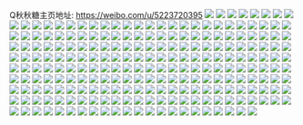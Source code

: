Q秋秋糖主页地址: https://weibo.com/u/5223720395 
![](https://wx4.sinaimg.cn/mw2000/005HwciLly1h7tguju723j328q1slqv5.jpg) 
![](https://wx4.sinaimg.cn/mw2000/005HwciLly1h7tguns7cuj329k35su0z.jpg) 
![](https://wx4.sinaimg.cn/mw2000/005HwciLly1h7tgukhmgkj31kw16oh89.jpg) 
![](https://wx4.sinaimg.cn/mw2000/005HwciLly1h7k7iftm8ij32bt35rqv6.jpg) 
![](https://wx4.sinaimg.cn/mw2000/005HwciLly1h7k7id58vpj32702xc1kx.jpg) 
![](https://wx4.sinaimg.cn/mw2000/005HwciLly1h7axhglevvj32c034t4d5.jpg) 
![](https://wx4.sinaimg.cn/mw2000/005HwciLly1h6j9yp48ufj32ym1ohe83.jpg) 
![](https://wx4.sinaimg.cn/mw2000/005HwciLly1h6j9yrh6nyj316o1kw1cf.jpg) 
![](https://wx4.sinaimg.cn/mw2000/005HwciLly1h6j9yus42tj30zk16dwp7.jpg) 
![](https://wx4.sinaimg.cn/mw2000/005HwciLly1h5p0cy18jcj32c0340x6p.jpg) 
![](https://wx4.sinaimg.cn/mw2000/005HwciLly1h5p0e2ai18j3280280e82.jpg) 
![](https://wx4.sinaimg.cn/mw2000/005HwciLly1h5p0da7khlj32c02oq7wl.jpg) 
![](https://wx4.sinaimg.cn/mw2000/005HwciLly1h5p0cwikmwj32c0340hdu.jpg) 
![](https://wx4.sinaimg.cn/mw2000/005HwciLly1h3ku1l39mfj316o1kw1bw.jpg) 
![](https://wx4.sinaimg.cn/mw2000/005HwciLly1h3ku1neiwxj316o1kw1fr.jpg) 
![](https://wx4.sinaimg.cn/mw2000/005HwciLly1h3ku1uub7uj32a033znpe.jpg) 
![](https://wx4.sinaimg.cn/mw2000/005HwciLly1h3ku1jw88aj32c0389hdu.jpg) 
![](https://wx4.sinaimg.cn/mw2000/005HwciLly1h3ku4ig4klj32c0340hdu.jpg) 
![](https://wx4.sinaimg.cn/mw2000/005HwciLly1h2imi3xyiej32ar340u0x.jpg) 
![](https://wx4.sinaimg.cn/mw2000/005HwciLly1h2imi4ucp4j33402c0dze.jpg) 
![](https://wx4.sinaimg.cn/mw2000/005HwciLly1h2imi62fpoj30wg1g5drd.jpg) 
![](https://wx4.sinaimg.cn/mw2000/005HwciLly1h2imiagjmwj32c01r01ky.jpg) 
![](https://wx4.sinaimg.cn/mw2000/005HwciLly1h1s2f5zy6oj32c037y4qr.jpg) 
![](https://wx4.sinaimg.cn/mw2000/005HwciLly1h1s2f7qqwnj31o0280e82.jpg) 
![](https://wx4.sinaimg.cn/mw2000/005HwciLly1h1s2fc6ny8j32dc35s4qs.jpg) 
![](https://wx4.sinaimg.cn/mw2000/005HwciLly1h1s2fgmctij32a235snpf.jpg) 
![](https://wx4.sinaimg.cn/mw2000/005HwciLly1h1s2fixtlvj31o02804qr.jpg) 
![](https://wx4.sinaimg.cn/mw2000/005HwciLly1h1s2fl3hksj32801o0u0y.jpg) 
![](https://wx4.sinaimg.cn/mw2000/005HwciLly1h0vs258iebj30sv1hck4f.jpg) 
![](https://wx4.sinaimg.cn/mw2000/005HwciLly1h0vs2a59l0j31o0280b29.jpg) 
![](https://wx4.sinaimg.cn/mw2000/005HwciLly1h0vs2bpxq9j31o0280b29.jpg) 
![](https://wx4.sinaimg.cn/mw2000/005HwciLly1gzxtju5idlj31o0280npe.jpg) 
![](https://wx4.sinaimg.cn/mw2000/005HwciLly1gzxtjv5416j32c0340qsv.jpg) 
![](https://wx4.sinaimg.cn/mw2000/005HwciLly1gzxtjt4iomj31o1280e82.jpg) 
![](https://wx4.sinaimg.cn/mw2000/005HwciLly1gzxtjrbbogj32801o0u0y.jpg) 
![](https://wx4.sinaimg.cn/mw2000/005HwciLly1gyqv6cuuioj328j33ze81.jpg) 
![](https://wx4.sinaimg.cn/mw2000/005HwciLly1gyqv6bt30hj328g353x6q.jpg) 
![](https://wx4.sinaimg.cn/mw2000/005HwciLly1gyqv6e1mcfj32c0340hdu.jpg) 
![](https://wx4.sinaimg.cn/mw2000/005HwciLly1gyqv6g7uf5j32801o0b2b.jpg) 
![](https://wx4.sinaimg.cn/mw2000/005HwciLly1gyqv6j7n1hj30wi1yc1j5.jpg) 
![](https://wx4.sinaimg.cn/mw2000/005HwciLly1gxp8fpvru8j31o0280x6q.jpg) 
![](https://wx4.sinaimg.cn/mw2000/005HwciLly1gxp8flmqm1j32c02c0x6q.jpg) 
![](https://wx4.sinaimg.cn/mw2000/005HwciLly1gxp8fmnruuj31o0280kjm.jpg) 
![](https://wx4.sinaimg.cn/mw2000/005HwciLly1gxp8fnk38uj31o0280npe.jpg) 
![](https://wx4.sinaimg.cn/mw2000/005HwciLly1gxp8fqrdx7j31o0280kjm.jpg) 
![](https://wx4.sinaimg.cn/mw2000/005HwciLly1gxp8fj3csgj31o0280qv6.jpg) 
![](https://wx4.sinaimg.cn/mw2000/005HwciLly1gvjantot10j61sc2ds4qr02.jpg) 
![](https://wx4.sinaimg.cn/mw2000/005HwciLly1gvjanuv21pj62c0396u0y02.jpg) 
![](https://wx4.sinaimg.cn/mw2000/005HwciLly1gvjanvu930j62c0372u0y02.jpg) 
![](https://wx4.sinaimg.cn/mw2000/005HwciLly1gvjany1jktj63402c01kz02.jpg) 
![](https://wx4.sinaimg.cn/mw2000/005HwciLly1gvjanzuxfzj628b340e8302.jpg) 
![](https://wx4.sinaimg.cn/mw2000/005HwciLly1gvjanrvzltj62c035y7wk02.jpg) 
![](https://wx4.sinaimg.cn/mw2000/005HwciLly1gvjao1ifvfj62c036inpf02.jpg) 
![](https://wx4.sinaimg.cn/mw2000/005HwciLly1gvjaol166qj62c0340b2c02.jpg) 
![](https://wx4.sinaimg.cn/mw2000/005HwciLly1gvjaogyfhxj62c0340npf02.jpg) 
![](https://wx4.sinaimg.cn/mw2000/005HwciLly1gtpo71y3qzj32c0340u0x.jpg) 
![](https://wx4.sinaimg.cn/mw2000/005HwciLly1gtpo6rxy1nj32c0340b2b.jpg) 
![](https://wx4.sinaimg.cn/mw2000/005HwciLly1gtpo6zczfxj32c0340kjm.jpg) 
![](https://wx4.sinaimg.cn/mw2000/005HwciLly1gtpo6o1c7jj32802yonpe.jpg) 
![](https://wx4.sinaimg.cn/mw2000/005HwciLly1gtpo85j4q3j32c03404qq.jpg) 
![](https://wx4.sinaimg.cn/mw2000/005HwciLly1gtpo6xuyu8j31sc2ds1kz.jpg) 
![](https://wx4.sinaimg.cn/mw2000/005HwciLly1gtpo70seegj32322s37wi.jpg) 
![](https://wx4.sinaimg.cn/mw2000/005HwciLly1gtpo6tcterj329j357e82.jpg) 
![](https://wx4.sinaimg.cn/mw2000/005HwciLly1gtpo6w6s5qj32c0340kjm.jpg) 
![](https://wx4.sinaimg.cn/mw2000/005HwciLly1gt9squakt2j31sc2dsb2a.jpg) 
![](https://wx4.sinaimg.cn/mw2000/005HwciLly1gt9sq9yuf5j32a93407wk.jpg) 
![](https://wx4.sinaimg.cn/mw2000/005HwciLly1gt9sqdbdylj32c0340qv6.jpg) 
![](https://wx4.sinaimg.cn/mw2000/005HwciLly1gt9sqfrvuqj32tq248hdt.jpg) 
![](https://wx4.sinaimg.cn/mw2000/005HwciLly1gt9sqpdtojj31sc2dsx6p.jpg) 
![](https://wx4.sinaimg.cn/mw2000/005HwciLly1gt9sqi86y1j32c03401ky.jpg) 
![](https://wx4.sinaimg.cn/mw2000/005HwciLly1gt9sqmjh9vj32c03407wi.jpg) 
![](https://wx4.sinaimg.cn/mw2000/005HwciLly1gt9sqx6rx2j32c0340x6p.jpg) 
![](https://wx4.sinaimg.cn/mw2000/005HwciLly1gt9sqrizm6j31sc2dsqv5.jpg) 
![](https://wx4.sinaimg.cn/mw2000/005HwciLly1gss39y45hhj31sc2dshdu.jpg) 
![](https://wx4.sinaimg.cn/mw2000/005HwciLly1gss3a7gpmrj32c0340u0y.jpg) 
![](https://wx4.sinaimg.cn/mw2000/005HwciLly1gss3a2o18tj32c035ahdv.jpg) 
![](https://wx4.sinaimg.cn/mw2000/005HwciLly1gss3ae0jfgj32c0340npe.jpg) 
![](https://wx4.sinaimg.cn/mw2000/005HwciLly1gss3a94r0bj33402c0x6q.jpg) 
![](https://wx4.sinaimg.cn/mw2000/005HwciLly1gss3a4t5ucj32482tq7wh.jpg) 
![](https://wx4.sinaimg.cn/mw2000/005HwciLly1gss3abg6xtj31sc2ds1kz.jpg) 
![](https://wx4.sinaimg.cn/mw2000/005HwciLly1gss39vp6mcj32c03404qr.jpg) 
![](https://wx4.sinaimg.cn/mw2000/005HwciLly1gss3afj45kj32c0340qv6.jpg) 
![](https://wx4.sinaimg.cn/mw2000/005HwciLly1grtov4zkmsj32802yo1kz.jpg) 
![](https://wx4.sinaimg.cn/mw2000/005HwciLly1grtov1o1e6j324j2u2u0x.jpg) 
![](https://wx4.sinaimg.cn/mw2000/005HwciLly1grtouyb17aj31sc2dse83.jpg) 
![](https://wx4.sinaimg.cn/mw2000/005HwciLly1grtouwanq7j32ds1schdv.jpg) 
![](https://wx4.sinaimg.cn/mw2000/005HwciLly1grtov0jus5j31sc2dsb2b.jpg) 
![](https://wx4.sinaimg.cn/mw2000/005HwciLly1grtov36d79j32aw3407wj.jpg) 
![](https://wx4.sinaimg.cn/mw2000/005HwciLly1greehaczo5j32c0340u0x.jpg) 
![](https://wx4.sinaimg.cn/mw2000/005HwciLly1greegy08v1j32c0340kjl.jpg) 
![](https://wx4.sinaimg.cn/mw2000/005HwciLly1greeh275bwj33402c0hdt.jpg) 
![](https://wx4.sinaimg.cn/mw2000/005HwciLly1greej449vyj30n01dswon.jpg) 
![](https://wx4.sinaimg.cn/mw2000/005HwciLly1greehkmu3uj31sc2dsu0y.jpg) 
![](https://wx4.sinaimg.cn/mw2000/005HwciLly1greeju7h0lj31sc2ds4qr.jpg) 
![](https://wx4.sinaimg.cn/mw2000/005HwciLly1greejyn7h2j33402c01ky.jpg) 
![](https://wx4.sinaimg.cn/mw2000/005HwciLly1greej1gva3j32c0340u0x.jpg) 
![](https://wx4.sinaimg.cn/mw2000/005HwciLly1greek28453j32482tq1kx.jpg) 
![](https://wx4.sinaimg.cn/mw2000/005HwciLly1gqsdnevf0vj31sc2ds1ky.jpg) 
![](https://wx4.sinaimg.cn/mw2000/005HwciLly1gqsdohzaxgj32c03407wi.jpg) 
![](https://wx4.sinaimg.cn/mw2000/005HwciLly1gqsdnfqwadj31sc2dskjl.jpg) 
![](https://wx4.sinaimg.cn/mw2000/005HwciLly1gqsdnimnhpj32de2de7wm.jpg) 
![](https://wx4.sinaimg.cn/mw2000/005HwciLly1gqsdntjxxuj33402c0e81.jpg) 
![](https://wx4.sinaimg.cn/mw2000/005HwciLly1gqsdnoydz4j328d3401l2.jpg) 
![](https://wx4.sinaimg.cn/mw2000/005HwciLly1gqsdnkh8pfj32fi2fiu0y.jpg) 
![](https://wx4.sinaimg.cn/mw2000/005HwciLly1gqsdnqi2qnj31sc2dsu0y.jpg) 
![](https://wx4.sinaimg.cn/mw2000/005HwciLly1gqsdnmdc75j31sc2dsu0y.jpg) 
![](https://wx4.sinaimg.cn/mw2000/005HwciLly1gqgt97mhz1j31zk1ho7wi.jpg) 
![](https://wx4.sinaimg.cn/mw2000/005HwciLly1gqgt9b53jcj329e340hdv.jpg) 
![](https://wx4.sinaimg.cn/mw2000/005HwciLly1gqgt9ci9f0j31zk1hob2a.jpg) 
![](https://wx4.sinaimg.cn/mw2000/005HwciLly1gqgt94n3bcj31zk1ho7wi.jpg) 
![](https://wx4.sinaimg.cn/mw2000/005HwciLly1gov4pjpg6lj31sc2ds4qr.jpg) 
![](https://wx4.sinaimg.cn/mw2000/005HwciLly1gov4pigh41j32c0340hdu.jpg) 
![](https://wx4.sinaimg.cn/mw2000/005HwciLly1gov4pkpyyrj31sc2dsnpe.jpg) 
![](https://wx4.sinaimg.cn/mw2000/005HwciLly1go30jzyfhkj31sc2dsu0z.jpg) 
![](https://wx4.sinaimg.cn/mw2000/005HwciLly1go30k0ztpij31sc2dsnpf.jpg) 
![](https://wx4.sinaimg.cn/mw2000/005HwciLly1go30jxvjmqj31sc2dse83.jpg) 
![](https://wx4.sinaimg.cn/mw2000/005HwciLly1go30jwc6coj31sc2dsb2b.jpg) 
![](https://wx4.sinaimg.cn/mw2000/005HwciLly1gnz0bvcnq0j32802yo7wl.jpg) 
![](https://wx4.sinaimg.cn/mw2000/005HwciLly1gnz0817urej32c02c0ap7.jpg) 
![](https://wx4.sinaimg.cn/mw2000/005HwciLly1gnz07z0iyij329k35snpj.jpg) 
![](https://wx4.sinaimg.cn/mw2000/005HwciLly1gnz08cjri0j32c0340x6u.jpg) 
![](https://wx4.sinaimg.cn/mw2000/005HwciLly1gnz086fo1fj32802yokjn.jpg) 
![](https://wx4.sinaimg.cn/mw2000/005HwciLly1gnz08jsvx1j32a635sb2k.jpg) 
![](https://wx4.sinaimg.cn/mw2000/005HwciLly1gnz0bx92coj32c0340npf.jpg) 
![](https://wx4.sinaimg.cn/mw2000/005HwciLly1gnz08034jtj32c0340npd.jpg) 
![](https://wx4.sinaimg.cn/mw2000/005HwciLly1gnz082fy1zj32c03401ky.jpg) 
![](https://wx4.sinaimg.cn/mw2000/005HwciLly1gnubtya3flj32802yonpn.jpg) 
![](https://wx4.sinaimg.cn/mw2000/005HwciLly1gnubt6mrmnj31f62097wk.jpg) 
![](https://wx4.sinaimg.cn/mw2000/005HwciLly1gnubt1l0jyj31sc2dshdu.jpg) 
![](https://wx4.sinaimg.cn/mw2000/005HwciLly1gnubu6amtjj32c02c0b29.jpg) 
![](https://wx4.sinaimg.cn/mw2000/005HwciLly1gnubtlpksbj32be35s4qy.jpg) 
![](https://wx4.sinaimg.cn/mw2000/005HwciLly1gnubu2jzgzj32c02c0e81.jpg) 
![](https://wx4.sinaimg.cn/mw2000/005HwciLly1gnubu0mgaaj32ds1sce82.jpg) 
![](https://wx4.sinaimg.cn/mw2000/005HwciLly1gnubu4hht0j32c0340x6p.jpg) 
![](https://wx4.sinaimg.cn/mw2000/005HwciLly1gnubu9x78ej32c0340qv5.jpg) 
![](https://wx4.sinaimg.cn/mw2000/005HwciLly1gnl3414ucfj30zk0zkb29.jpg) 
![](https://wx4.sinaimg.cn/mw2000/005HwciLly1gnl33wdw1nj32c034yqv7.jpg) 
![](https://wx4.sinaimg.cn/mw2000/005HwciLly1gnl34glpsaj31ab2al7wh.jpg) 
![](https://wx4.sinaimg.cn/mw2000/005HwciLly1gnl34tunruj325y3397wj.jpg) 
![](https://wx4.sinaimg.cn/mw2000/005HwciLly1gnl34cvd8sj3280280kjm.jpg) 
![](https://wx4.sinaimg.cn/mw2000/005HwciLly1gnl34mt3dzj31tb2j87wl.jpg) 
![](https://wx4.sinaimg.cn/mw2000/005HwciLly1gnl34qgzegj33402iu4qt.jpg) 
![](https://wx4.sinaimg.cn/mw2000/005HwciLly1gnl34is852j30n01pch2x.jpg) 
![](https://wx4.sinaimg.cn/mw2000/005HwciLly1gnl34utyxwj30n01a0h2p.jpg) 
![](https://wx4.sinaimg.cn/mw2000/005HwciLly1gn8g9uk5l9j32bx2zlhdw.jpg) 
![](https://wx4.sinaimg.cn/mw2000/005HwciLly1gn8ga2j2fvj32c0396kjn.jpg) 
![](https://wx4.sinaimg.cn/mw2000/005HwciLly1gl2yri5xpmj32a33401l0.jpg) 
![](https://wx4.sinaimg.cn/mw2000/005HwciLly1gl2yrfrefej32yo2bshe5.jpg) 
![](https://wx4.sinaimg.cn/mw2000/005HwciLly1gl2yrm6rb7j32c0340kjm.jpg) 
![](https://wx4.sinaimg.cn/mw2000/005HwciLly1gl2yrksmndj31sc2dshdu.jpg) 
![](https://wx4.sinaimg.cn/mw2000/005HwciLly1gl2ys9z331j30u00u0k09.jpg) 
![](https://wx4.sinaimg.cn/mw2000/005HwciLly1gl2yrtzl6ej32yo280x6y.jpg) 
![](https://wx4.sinaimg.cn/mw2000/005HwciLly1gl2yrnugo6j32xb26ze82.jpg) 
![](https://wx4.sinaimg.cn/mw2000/005HwciLly1gl2yrwriifj32yo2asb2c.jpg) 
![](https://wx4.sinaimg.cn/mw2000/005HwciLly1gl2yrjjdtxj32a135skjn.jpg) 
![](https://wx4.sinaimg.cn/mw2000/005HwciLly1gkceld8y76j31sc2dskjn.jpg) 
![](https://wx4.sinaimg.cn/mw2000/005HwciLly1gkceki8lepj31k033y4qq.jpg) 
![](https://wx4.sinaimg.cn/mw2000/005HwciLly1gkcekfn1fsj31sc2dsb2g.jpg) 
![](https://wx4.sinaimg.cn/mw2000/005HwciLly1gkcekz4u2bj3290340b2l.jpg) 
![](https://wx4.sinaimg.cn/mw2000/005HwciLly1gkcelsp9jzj32ds1sckjn.jpg) 
![](https://wx4.sinaimg.cn/mw2000/005HwciLly1gkcekmjdjmj32c033y4qs.jpg) 
![](https://wx4.sinaimg.cn/mw2000/005HwciLly1gkcelhriuvj31sc2dsnpf.jpg) 
![](https://wx4.sinaimg.cn/mw2000/005HwciLly1gkcel922uqj327h340b2i.jpg) 
![](https://wx4.sinaimg.cn/mw2000/005HwciLly1gkceloxw7zj32yo2804qt.jpg) 
![](https://wx4.sinaimg.cn/mw2000/005HwciLly1gj0xdgn1qsj32yo2807wl.jpg) 
![](https://wx4.sinaimg.cn/mw2000/005HwciLly1gj0xdu9pn3j30u00u0wsb.jpg) 
![](https://wx4.sinaimg.cn/mw2000/005HwciLly1gj0xdex5egj32yo2801l1.jpg) 
![](https://wx4.sinaimg.cn/mw2000/005HwciLly1gj0xdrwfx3j31n72dcu0x.jpg) 
![](https://wx4.sinaimg.cn/mw2000/005HwciLly1gj0xdqn7b1j32c02c0qv6.jpg) 
![](https://wx4.sinaimg.cn/mw2000/005HwciLly1gj0xdivga5j32yo2804qu.jpg) 
![](https://wx4.sinaimg.cn/mw2000/005HwciLly1gj0xdlbb6xj32yo280x6s.jpg) 
![](https://wx4.sinaimg.cn/mw2000/005HwciLly1gj0xdpfjv1j32yo280e85.jpg) 
![](https://wx4.sinaimg.cn/mw2000/005HwciLly1gj0xdtq3rzj31p22dce83.jpg) 
![](https://wx4.sinaimg.cn/mw2000/005HwciLly1ghcvpwjpvbj31sc2ds1je.jpg) 
![](https://wx4.sinaimg.cn/mw2000/005HwciLly1ghcvpyvz4jj31sc2ds4qp.jpg) 
![](https://wx4.sinaimg.cn/mw2000/005HwciLly1ghcvq6mwjgj33402c01ky.jpg) 
![](https://wx4.sinaimg.cn/mw2000/005HwciLly1ghcvq1a2zxj32c03404qq.jpg) 
![](https://wx4.sinaimg.cn/mw2000/005HwciLly1ghcvpxm5oij30cj0i8q5s.jpg) 
![](https://wx4.sinaimg.cn/mw2000/005HwciLly1ghcvq3bns8j32c0340b2a.jpg) 
![](https://wx4.sinaimg.cn/mw2000/005HwciLly1ghcvqar1idj32c0340u0x.jpg) 
![](https://wx4.sinaimg.cn/mw2000/005HwciLly1ghcvqih5vzj33402c0e83.jpg) 
![](https://wx4.sinaimg.cn/mw2000/005HwciLly1ghcvqcwqfoj33402c0npd.jpg) 
![](https://wx4.sinaimg.cn/mw2000/005HwciLly1ggs3a08qq2j329e3404qr.jpg) 
![](https://wx4.sinaimg.cn/mw2000/005HwciLly1ggs3a19rl4j3285340u0y.jpg) 
![](https://wx4.sinaimg.cn/mw2000/005HwciLly1ggm80kgfzoj31sc2dsu0y.jpg) 
![](https://wx4.sinaimg.cn/mw2000/005HwciLly1ggm80h4dntj30zk1bfx3j.jpg) 
![](https://wx4.sinaimg.cn/mw2000/005HwciLly1gcor31qoilj31sc2dsb2b.jpg) 
![](https://wx4.sinaimg.cn/mw2000/005HwciLly1gcor32qt03j32c02c0e82.jpg) 
![](https://wx4.sinaimg.cn/mw2000/005HwciLly1gbgv8uj90pj316o1kukjl.jpg) 
![](https://wx4.sinaimg.cn/mw2000/005HwciLly1gbgv8vsb8aj32c0340hdu.jpg) 
![](https://wx4.sinaimg.cn/mw2000/005HwciLly1gbgv8wyw9dj32c02c01kx.jpg) 
![](https://wx4.sinaimg.cn/mw2000/005HwciLly1gbb3evw5tij31sc2dshdu.jpg) 
![](https://wx4.sinaimg.cn/mw2000/005HwciLly1gaw89opkjkj30n00uqgtn.jpg) 
![](https://wx4.sinaimg.cn/mw2000/005HwciLly1gaw89owrzwj30n00uoqap.jpg) 
![](https://wx4.sinaimg.cn/mw2000/005HwciLly1gaw89p5hcwj30n00uon9n.jpg) 
![](https://wx4.sinaimg.cn/mw2000/005HwciLly1gaw89ph7nfj30n00uowlz.jpg) 
![](https://wx4.sinaimg.cn/mw2000/005HwciLly1g9x7b5ud6kj31o02bd7wi.jpg) 
![](https://wx4.sinaimg.cn/mw2000/005HwciLly1g9x7b8urjij31o02a8npe.jpg) 
![](https://wx4.sinaimg.cn/mw2000/005HwciLly1g9x7b728znj31o02a3npd.jpg) 
![](https://wx4.sinaimg.cn/mw2000/005HwciLly1g9x7badl3wj31o02a8x6p.jpg) 
![](https://wx4.sinaimg.cn/mw2000/005HwciLly1g9x7b3jc7fj31lg24cu0x.jpg) 
![](https://wx4.sinaimg.cn/mw2000/005HwciLly1g9x7bcql9gj31o029sx6p.jpg) 
![](https://wx4.sinaimg.cn/mw2000/005HwciLly1g7owkho8oej31o02bs1kz.jpg) 
![](https://wx4.sinaimg.cn/mw2000/005HwciLly1g7owke03xgj31o02bs1kz.jpg) 
![](https://wx4.sinaimg.cn/mw2000/005HwciLly1g3jq3nf5yjj31o0280b2a.jpg) 
![](https://wx4.sinaimg.cn/mw2000/005HwciLly1g3jq3lfj40j30zk1bfk3h.jpg) 
![](https://wx4.sinaimg.cn/mw2000/005HwciLly1g3jq3ygm8jj328s340x6z.jpg) 
![](https://wx4.sinaimg.cn/mw2000/005HwciLly1g3jq3l5i6uj30kf0grgnm.jpg) 
![](https://wx4.sinaimg.cn/mw2000/005HwciLly1g0kbf8a0ckj30zk1bf7wi.jpg) 
![](https://wx4.sinaimg.cn/mw2000/005HwciLly1g0kbffjvfkj32c03404lr.jpg) 
![](https://wx4.sinaimg.cn/mw2000/005HwciLly1g0kbfp1wtnj32c0340x6p.jpg) 
![](https://wx4.sinaimg.cn/mw2000/005HwciLly1g0kbfe3gtxj32802yoe8a.jpg) 
![](https://wx4.sinaimg.cn/mw2000/005HwciLly1g0kbfh7elaj30xc18e4qq.jpg) 
![](https://wx4.sinaimg.cn/mw2000/005HwciLly1g0kbfncnmjj3290340x6y.jpg) 
![](https://wx4.sinaimg.cn/mw2000/005HwciLly1g0b0ub41ttj30ku1127wk.jpg) 
![](https://wx4.sinaimg.cn/mw2000/005HwciLly1g0b0u4na31j31w02ioe88.jpg) 
![](https://wx4.sinaimg.cn/mw2000/005HwciLly1g0b0uf2p9hj30zk1bfe82.jpg) 
![](https://wx4.sinaimg.cn/mw2000/005HwciLly1g0b0uica3rj30yk1bee81.jpg) 
![](https://wx4.sinaimg.cn/mw2000/005HwciLly1fzjsgiabu9j31w02iohe0.jpg) 
![](https://wx4.sinaimg.cn/mw2000/005HwciLly1fzjsgkou7vj32ds1sghdz.jpg) 
![](https://wx4.sinaimg.cn/mw2000/005HwciLly1fzjsgmzlfqj31tg2iox6u.jpg) 
![](https://wx4.sinaimg.cn/mw2000/005HwciLly1fzjsgo7hsfj33402c0hdu.jpg) 
![](https://wx4.sinaimg.cn/mw2000/005HwciLly1fyfy8kiwooj30qo10vwk3.jpg) 
![](https://wx4.sinaimg.cn/mw2000/005HwciLly1fyfy8lclqbj30qo0ziaio.jpg) 
![](https://wx4.sinaimg.cn/mw2000/005HwciLly1fyfy8jw0v3j30qo0ziafi.jpg) 
![](https://wx4.sinaimg.cn/mw2000/005HwciLly1fyfy8lniy5j30zk0qotag.jpg) 
![](https://wx4.sinaimg.cn/mw2000/005HwciLgy1ft8a5g11uqj31f01w0hdw.jpg) 
![](https://wx4.sinaimg.cn/mw2000/005HwciLgy1ft8a5ihteij31f01w0u10.jpg) 
![](https://wx4.sinaimg.cn/mw2000/005HwciLgy1ft8a5cvrazj31281w0kjn.jpg) 
![](https://wx4.sinaimg.cn/mw2000/005HwciLgy1ft8a5kz4qwj31w01f21kz.jpg) 
